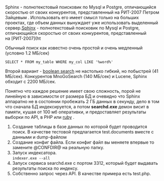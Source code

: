 Sphinx - полнотекстовый поисковик по Mysql и Postgre, отличающийся скоростью от своих конкурентов, представленный на РИТ-2007 Петром Зайцевым . Использовать его имеет смысл только на больших проектах, где объем данных вынуждает уже использовать выделенный сервер.[Sphinx](http://www.sphinxsearch.com/) - полнотекстовый поисковик по Mysql и Postgre, отличающийся скоростью от своих конкурентов, представленный на [РИТ-2007](ht

Обычный поиск как известно очень простой и очень медленный (условно 1.2 МБ/сек)

`SELECT * FROM my_table WHERE my_col LIKE '%word%'`

Второй вариант - [boolean search](http://dev.mysql.com/doc/refman/5.0/en/fulltext-boolean.html) не настолько гибкий, но побыстрей (41 МБ/сек). Конкурентов MnoGoSearch (140 МБ/сек) и Lucene, Sphinx обходит с 2200 МБ/сек.

Понятно что каждое решение имеет свою сложность, порой не линейную в зависимости от размера БД и очевидно что Sphinx аппаратно не в состоянии пробежать 2 ГБ данных в секунду, дело в том что сначала БД индексируется, а потом **searchd.exe** демон висит в памяти, кушая от 100 мб оперативки, и предоставляет результаты выборки по API, в PHP или [ruby](http://www.datanoise.com/articles/2007/3/23/acts_as_sphinx-plugin) .

1. Создание таблицы в базе данных по которой будет проводится поиск. В качестве тестовой предлагается test.documents вместе с данными и dump-файлом
2. Создание конфиг файла. Если конфиг файл вы меняете впервые то замените @CONFDIR@ на реальную папку.
3. Запуск индексатора.  
    `indexer.exe --all`
4. Запуск сервиса searchd.exe с портом 3312, который будет выдавать результаты поиска по индексу.
5. Собственно запрос через API. В качестве примера есть test.php.
